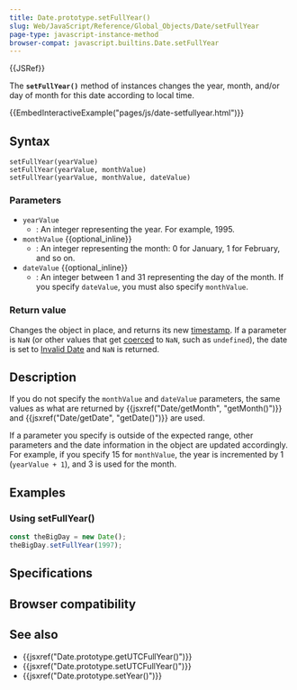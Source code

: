 ```yaml
---
title: Date.prototype.setFullYear()
slug: Web/JavaScript/Reference/Global_Objects/Date/setFullYear
page-type: javascript-instance-method
browser-compat: javascript.builtins.Date.setFullYear
---
```


{{JSRef}}

The **`setFullYear()`** method of  instances changes the year, month, and/or day of month for this date according to local time.

{{EmbedInteractiveExample("pages/js/date-setfullyear.html")}}

## Syntax

```js-nolint
setFullYear(yearValue)
setFullYear(yearValue, monthValue)
setFullYear(yearValue, monthValue, dateValue)
```

### Parameters

- `yearValue`
  - : An integer representing the year. For example, 1995.
- `monthValue` {{optional_inline}}
  - : An integer representing the month: 0 for January, 1 for February, and so on.
- `dateValue` {{optional_inline}}
  - : An integer between 1 and 31 representing the day of the month. If you specify `dateValue`, you must also specify `monthValue`.

### Return value

Changes the  object in place, and returns its new [timestamp](/Web/JavaScript/Reference/Global_Objects/Date#the_epoch_timestamps_and_invalid_date). If a parameter is `NaN` (or other values that get [coerced](/Web/JavaScript/Reference/Global_Objects/Number#number_coercion) to `NaN`, such as `undefined`), the date is set to [Invalid Date](/Web/JavaScript/Reference/Global_Objects/Date#the_epoch_timestamps_and_invalid_date) and `NaN` is returned.

## Description

If you do not specify the `monthValue` and `dateValue` parameters, the same values as what are returned by {{jsxref("Date/getMonth", "getMonth()")}} and {{jsxref("Date/getDate", "getDate()")}} are used.

If a parameter you specify is outside of the expected range, other parameters and the date information in the  object are updated accordingly. For example, if you specify 15 for `monthValue`, the year is incremented by 1 (`yearValue + 1`), and 3 is used for the month.

## Examples

### Using setFullYear()

```js
const theBigDay = new Date();
theBigDay.setFullYear(1997);
```

## Specifications



## Browser compatibility



## See also

- {{jsxref("Date.prototype.getUTCFullYear()")}}
- {{jsxref("Date.prototype.setUTCFullYear()")}}
- {{jsxref("Date.prototype.setYear()")}}
